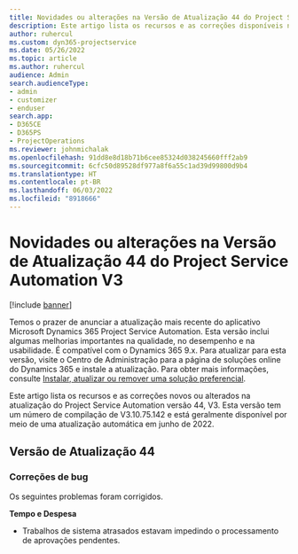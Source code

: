 ```yaml
---
title: Novidades ou alterações na Versão de Atualização 44 do Project Service Automation V3
description: Este artigo lista os recursos e as correções disponíveis na atualização do Microsoft Dynamics 365 Project Service Automation versão 44, V3.
author: ruhercul
ms.custom: dyn365-projectservice
ms.date: 05/26/2022
ms.topic: article
ms.author: ruhercul
audience: Admin
search.audienceType:
- admin
- customizer
- enduser
search.app:
- D365CE
- D365PS
- ProjectOperations
ms.reviewer: johnmichalak
ms.openlocfilehash: 91dd8e8d18b71b6cee85324d038245660fff2ab9
ms.sourcegitcommit: 6cfc50d89528df977a8f6a55c1ad39d99800d9b4
ms.translationtype: HT
ms.contentlocale: pt-BR
ms.lasthandoff: 06/03/2022
ms.locfileid: "8918666"
---
```

# <a name="whats-new-or-changed-in-project-service-automation-update-release-44-v3"></a>Novidades ou alterações na Versão de Atualização 44 do Project Service Automation V3

[!include [banner](../includes/psa-now-project-operations.md)]

Temos o prazer de anunciar a atualização mais recente do aplicativo Microsoft Dynamics 365 Project Service Automation. Esta versão inclui algumas melhorias importantes na qualidade, no desempenho e na usabilidade. É compatível com o Dynamics 365 9.x. Para atualizar para esta versão, visite o Centro de Administração para a página de soluções online do Dynamics 365 e instale a atualização. Para obter mais informações, consulte [Instalar, atualizar ou remover uma solução preferencial](/power-platform/admin/install-remove-preferred-solution).

Este artigo lista os recursos e as correções novos ou alterados na atualização do Project Service Automation versão 44, V3. Esta versão tem um número de compilação de V3.10.75.142 e está geralmente disponível por meio de uma atualização automática em junho de 2022.

## <a name="update-release-44"></a>Versão de Atualização 44

### <a name="bug-fixes"></a>Correções de bug

Os seguintes problemas foram corrigidos.

**Tempo e Despesa**

- Trabalhos de sistema atrasados estavam impedindo o processamento de aprovações pendentes.
